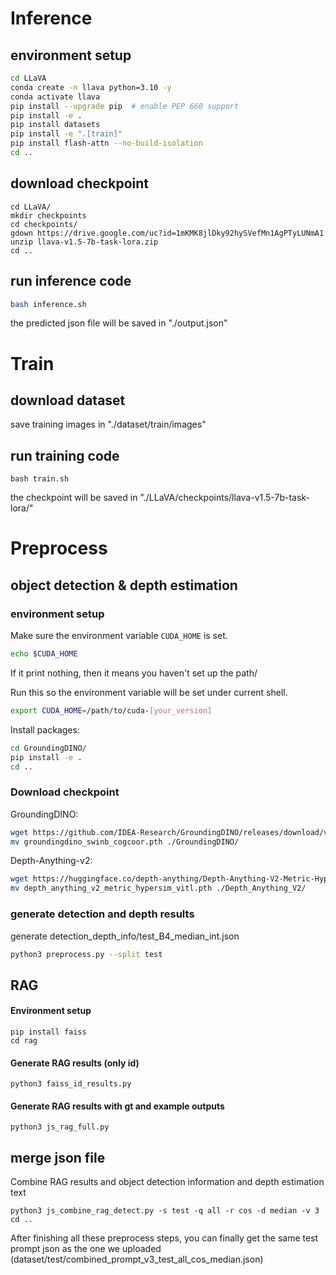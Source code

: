 # Inference
## environment setup
```bash
cd LLaVA
conda create -n llava python=3.10 -y
conda activate llava
pip install --upgrade pip  # enable PEP 660 support
pip install -e .
pip install datasets
pip install -e ".[train]"
pip install flash-attn --no-build-isolation
cd ..
```
## download checkpoint
```
cd LLaVA/
mkdir checkpoints
cd checkpoints/
gdown https://drive.google.com/uc?id=1mKMK8jlDky92hySVefMn1AgPTyLUNmA1
unzip llava-v1.5-7b-task-lora.zip
cd ..
```
## run inference code
```bash 
bash inference.sh 
```
the predicted json file will be saved in "./output.json"

# Train
## download dataset
save training images in "./dataset/train/images"
## run training code
```
bash train.sh 
```
the checkpoint will be saved in "./LLaVA/checkpoints/llava-v1.5-7b-task-lora/"

# Preprocess

## object detection & depth estimation
### environment setup
Make sure the environment variable `CUDA_HOME` is set.
```bash
echo $CUDA_HOME
```
If it print nothing, then it means you haven't set up the path/

Run this so the environment variable will be set under current shell. 
```bash
export CUDA_HOME=/path/to/cuda-[your_version]
```
Install packages:
```bash
cd GroundingDINO/
pip install -e .
cd ..
```
### Download checkpoint
GroundingDINO:
```bash
wget https://github.com/IDEA-Research/GroundingDINO/releases/download/v0.1.0-alpha2/groundingdino_swinb_cogcoor.pth
mv groundingdino_swinb_cogcoor.pth ./GroundingDINO/
```
Depth-Anything-v2:
```bash
wget https://huggingface.co/depth-anything/Depth-Anything-V2-Metric-Hypersim-Large/resolve/main/depth_anything_v2_metric_hypersim_vitl.pth
mv depth_anything_v2_metric_hypersim_vitl.pth ./Depth_Anything_V2/
```
### generate detection and depth results
generate detection_depth_info/test_B4_median_int.json
```bash
python3 preprocess.py --split test
```
## RAG
#### Environment setup
```
pip install faiss
cd rag
```
#### Generate RAG results (only id)
```
python3 faiss_id_results.py
```
#### Generate RAG results with gt and example outputs
```
python3 js_rag_full.py
```
## merge json file
Combine RAG results and object detection information and depth estimation text
```
python3 js_combine_rag_detect.py -s test -q all -r cos -d median -v 3
cd ..
```
After finishing all these preprocess steps, you can finally get the same test prompt json as the one we uploaded (dataset/test/combined_prompt_v3_test_all_cos_median.json)
